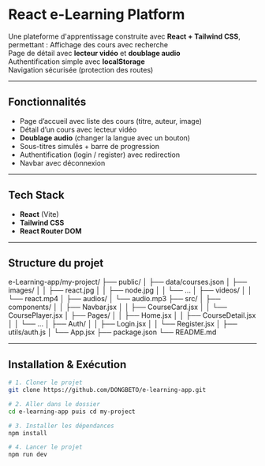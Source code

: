 #  React e-Learning Platform

Une plateforme d'apprentissage construite avec **React + Tailwind CSS**, permettant :
 Affichage des cours avec recherche  
 Page de détail avec **lecteur vidéo** et **doublage audio**  
 Authentification simple avec **localStorage**  
 Navigation sécurisée (protection des routes)  

---

## Fonctionnalités

- Page d’accueil avec liste des cours (titre, auteur, image)
- Détail d’un cours avec lecteur vidéo
- **Doublage audio** (changer la langue avec un bouton)
- Sous-titres simulés + barre de progression
- Authentification (login / register) avec redirection
- Navbar avec déconnexion

---

##  Tech Stack

- **React** (Vite)
- **Tailwind CSS**
- **React Router DOM**

---

##  Structure du projet

e-Learning-app/my-project/
├── public/
│   ├── data/courses.json
│   ├── images/
│   │   ├── react.jpg
│   │   ├── node.jpg
│   │   └── ...
│   ├── videos/
│   │   └── react.mp4
│   ├── audios/
│       └── audio.mp3
├── src/
│   ├── components/
│   │   ├── Navbar.jsx
│   │   ├── CourseCard.jsx
│   │   └── CoursePlayer.jsx
│   ├── Pages/
│   │   ├── Home.jsx
│   │   ├── CourseDetail.jsx
│   │   └── ...
│   ├── Auth/
│   │   ├── Login.jsx
│   │   └── Register.jsx
│   ├── utils/auth.js
│   └── App.jsx
├── package.json
└── README.md


---

##  Installation & Exécution

```bash
# 1. Cloner le projet
git clone https://github.com/DONGBETO/e-learning-app.git

# 2. Aller dans le dossier
cd e-learning-app puis cd my-project

# 3. Installer les dépendances
npm install

# 4. Lancer le projet
npm run dev

